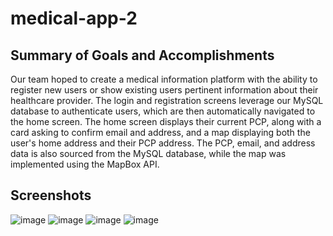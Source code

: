 # medical-app-2
 
## Summary of Goals and Accomplishments
Our team hoped to create a medical information platform with the ability to register new users or show existing users pertinent information about their healthcare provider. The login and registration screens leverage our MySQL database to authenticate users, which are then automatically navigated to the home screen. The home screen displays their current PCP, along with a card asking to confirm email and address, and a map displaying both the user's home address and their PCP address. The PCP, email, and address data is also sourced from the MySQL database, while the map was implemented using the MapBox API. 

## Screenshots
![image](https://github.com/allenz1120/medical-app-2/blob/main/screenshots/HomePage.png)
![image](https://github.com/allenz1120/medical-app-2/blob/main/screenshots/Login1.png)
![image](https://github.com/allenz1120/medical-app-2/blob/main/screenshots/Login2.png)
![image](https://github.com/allenz1120/medical-app-2/blob/main/screenshots/Register.png)
